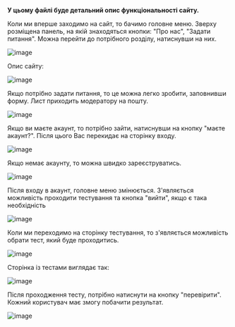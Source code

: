 **У цьому файлі буде детальний опис функціональності сайту.**





Коли ми вперше заходимо на сайт, то бачимо головне меню. Зверху розміщена панель, на якій знаходяться кнопки: "Про нас", "Задати питання". Можна перейти до потрібного розділу, натиснувши на них.


![image](https://user-images.githubusercontent.com/54072955/119271822-e0f8dc80-bc0b-11eb-84ea-a84c12b3ea35.png)



Опис сайту:


![image](https://user-images.githubusercontent.com/54072955/119271940-7e541080-bc0c-11eb-8d96-2cc0ca9e0056.png)



Якщо потрібно задати питання, то це можна легко зробити, заповнивши форму. Лист приходить модератору на пошту.


![image](https://user-images.githubusercontent.com/54072955/119272019-c2dfac00-bc0c-11eb-8881-0ee3bf1b2441.png)


Якщо ви маєте акаунт, то потрібно зайти, натиснувши на кнопку "маєте акаунт?". Після цього Вас перекидає на сторінку входу.


![image](https://user-images.githubusercontent.com/54072955/119272032-cc691400-bc0c-11eb-95d2-4d2944909d7c.png)



 Якщо немає акаунту, то можна швидко зареєструватись.
 
 
 ![image](https://user-images.githubusercontent.com/54072955/119272046-dd198a00-bc0c-11eb-962d-6895ce5547ff.png)
 
 
 
 Після входу в акаунт, головне меню змінюється. З'являється можливість проходити тестування та кнопка "вийти", якщо є така необхідність
 
 
 ![image](https://user-images.githubusercontent.com/54072955/119272103-105c1900-bc0d-11eb-83b5-267f87a8ffbe.png)



Коли ми переходимо на сторінку тестування, то з'являється можливість обрати тест, який буде проходитись.


![image](https://user-images.githubusercontent.com/54072955/119272140-400b2100-bc0d-11eb-83a7-6197bd9832cb.png)



Сторінка із тестами виглядає так:


![image](https://user-images.githubusercontent.com/54072955/119272160-53b68780-bc0d-11eb-9c95-faa15542d032.png)



Після проходження тесту, потрібно натиснути на кнопку "перевірити". Кожний користувач має змогу побачити результат.


![image](https://user-images.githubusercontent.com/54072955/119272201-852f5300-bc0d-11eb-8cda-4233658787f2.png)




